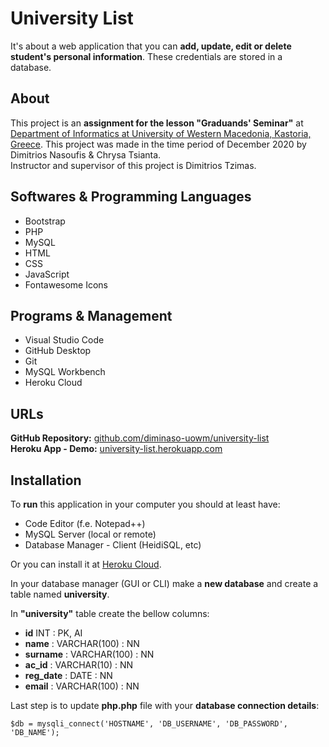 # University List
It's about a web application that you can **add, update, edit or delete student's personal information**. These credentials are stored in a database.

## About
This project is an **assignment for the lesson "Graduands' Seminar"** at [Department of Informatics at University of Western Macedonia, Kastoria, Greece](https://cs.uowm.gr). This project was made in the time period of December 2020 by Dimitrios Nasoufis & Chrysa Tsianta.<br/>
Instructor and supervisor of this project is Dimitrios Tzimas.

## Softwares & Programming Languages
- Bootstrap
- PHP
- MySQL
- HTML
- CSS
- JavaScript
- Fontawesome Icons

## Programs & Management
- Visual Studio Code
- GitHub Desktop
- Git
- MySQL Workbench
- Heroku Cloud

## URLs
**GitHub Repository:** [github.com/diminaso-uowm/university-list](https://github.com/diminaso-uowm/university-list)<br/>
**Heroku App - Demo:** [university-list.herokuapp.com](https://university-list.herokuapp.com)

## Installation
To **run** this application in your computer you should at least have:
- Code Editor (f.e. Notepad++)
- MySQL Server (local or remote)
- Database Manager - Client (HeidiSQL, etc)

Or you can install it at [Heroku Cloud](https://www.heroku.com).

In your database manager (GUI or CLI) make a **new database** and create a table named **university**.

In **"university"** table create the bellow columns:
- **id** INT : PK, AI
- **name** : VARCHAR(100) : NN
- **surname** : VARCHAR(100) : NN
- **ac_id** : VARCHAR(10) : NN
- **reg_date** : DATE : NN
- **email** : VARCHAR(100) : NN

Last step is to update **php.php** file with your **database connection details**:

```
$db = mysqli_connect('HOSTNAME', 'DB_USERNAME', 'DB_PASSWORD', 'DB_NAME');
```
